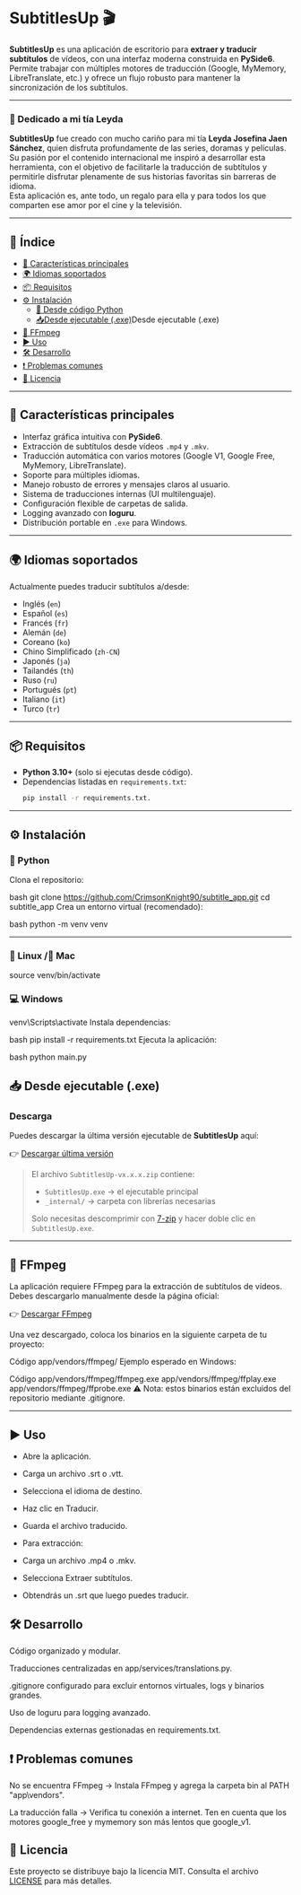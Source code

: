 # SubtitlesUp 🎬

**SubtitlesUp** es una aplicación de escritorio para **extraer y traducir subtítulos** de vídeos, con una interfaz moderna construida en **PySide6**.  
Permite trabajar con múltiples motores de traducción (Google, MyMemory, LibreTranslate, etc.) y ofrece un flujo robusto para mantener la sincronización de los subtítulos.

---

### 💖 Dedicado a mi tía Leyda

**SubtitlesUp** fue creado con mucho cariño para mi tía **Leyda Josefina Jaen Sánchez**, quien disfruta profundamente de las series, doramas y películas.  
Su pasión por el contenido internacional me inspiró a desarrollar esta herramienta, con el objetivo de facilitarle la traducción de subtítulos y permitirle disfrutar plenamente de sus historias favoritas sin barreras de idioma.  
Esta aplicación es, ante todo, un regalo para ella y para todos los que comparten ese amor por el cine y la televisión.

---

## 📑 Índice
- [🚀 Características principales](#-características-principales)
- [🌍 Idiomas soportados](#-idiomas-soportados)
- [📦 Requisitos](#-requisitos)
- [⚙️ Instalación](#️-instalación)
  - [🐍 Desde código Python](#-python)
  - [📥Desde ejecutable (.exe)](#-desde-ejecutable-exe)Desde ejecutable (.exe)
- [🎥 FFmpeg](#-ffmpeg)
- [▶️ Uso](#️-uso)
- [🛠️ Desarrollo](#️-desarrollo)
- [❗ Problemas comunes](#-problemas-comunes)
- [📜 Licencia](#-licencia)

---

## 🚀 Características principales
- Interfaz gráfica intuitiva con **PySide6**.
- Extracción de subtítulos desde vídeos `.mp4` y `.mkv`.
- Traducción automática con varios motores (Google V1, Google Free, MyMemory, LibreTranslate).
- Soporte para múltiples idiomas.
- Manejo robusto de errores y mensajes claros al usuario.
- Sistema de traducciones internas (UI multilenguaje).
- Configuración flexible de carpetas de salida.
- Logging avanzado con **loguru**.
- Distribución portable en `.exe` para Windows.

---

## 🌍 Idiomas soportados
Actualmente puedes traducir subtítulos a/desde:

- Inglés (`en`)
- Español (`es`)
- Francés (`fr`)
- Alemán (`de`)
- Coreano (`ko`)
- Chino Simplificado (`zh-CN`)
- Japonés (`ja`)
- Tailandés (`th`)
- Ruso (`ru`)
- Portugués (`pt`)
- Italiano (`it`)
- Turco (`tr`)

---

## 📦 Requisitos

- **Python 3.10+** (solo si ejecutas desde código).
- Dependencias listadas en `requirements.txt`:
  ```bash
  pip install -r requirements.txt.

---

## ⚙️ Instalación
### 🐍 Python
Clona el repositorio:

bash
git clone https://github.com/CrimsonKnight90/subtitle_app.git
cd subtitle_app
Crea un entorno virtual (recomendado):

bash
python -m venv venv

---

### 🐧 Linux /🍎 Mac
source venv/bin/activate
### 💻 Windows
venv\Scripts\activate
Instala dependencias:

bash
pip install -r requirements.txt
Ejecuta la aplicación:

bash
python main.py

## 📥 Desde ejecutable (.exe)
### Descarga

Puedes descargar la última versión ejecutable de **SubtitlesUp** aquí:

👉 [Descargar última versión](https://github.com/CrimsonKnight90/subtitle_app/releases/latest)

> El archivo `SubtitlesUp-vx.x.x.zip` contiene:
> - `SubtitlesUp.exe` → el ejecutable principal  
> - `_internal/` → carpeta con librerías necesarias  
>
> Solo necesitas descomprimir con [7-zip](https://www.7-zip.org/download.html) y hacer doble clic en `SubtitlesUp.exe`.

---

## 🎥 FFmpeg
La aplicación requiere FFmpeg para la extracción de subtítulos de vídeos. Debes descargarlo manualmente desde la página oficial:

👉 [Descargar FFmpeg](https://ffmpeg.org/download.html)

Una vez descargado, coloca los binarios en la siguiente carpeta de tu proyecto:

Código
app/vendors/ffmpeg/
Ejemplo esperado en Windows:

Código
app/vendors/ffmpeg/ffmpeg.exe
app/vendors/ffmpeg/ffplay.exe
app/vendors/ffmpeg/ffprobe.exe
⚠️ Nota: estos binarios están excluidos del repositorio mediante .gitignore.

---

## ▶️ Uso
- Abre la aplicación.

- Carga un archivo .srt o .vtt.

- Selecciona el idioma de destino.

- Haz clic en Traducir.

- Guarda el archivo traducido.

- Para extracción:

- Carga un archivo .mp4 o .mkv.

- Selecciona Extraer subtítulos.

- Obtendrás un .srt que luego puedes traducir.

## 🛠️ Desarrollo
Código organizado y modular.

Traducciones centralizadas en app/services/translations.py.

.gitignore configurado para excluir entornos virtuales, logs y binarios grandes.

Uso de loguru para logging avanzado.

Dependencias externas gestionadas en requirements.txt.

## ❗ Problemas comunes
No se encuentra FFmpeg → Instala FFmpeg y agrega la carpeta bin al PATH "app\vendors".

La traducción falla → Verifica tu conexión a internet. Ten en cuenta que los motores google_free y mymemory son más lentos que google_v1.

## 📜 Licencia
Este proyecto se distribuye bajo la licencia MIT. Consulta el archivo [LICENSE](https://github.com/CrimsonKnight90/subtitle_app/blob/main/LICENSE) para más detalles.